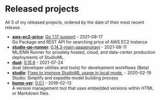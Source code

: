 # Released projects

All <!-- release_count starts -->5<!-- release_count ends --> of my released projects, ordered by the date of their most recent release.

<!-- recent_releases starts -->
* **[aws-ec2-price](https://github.com/karlmutch/aws-ec2-price)**: [Go 1.17 support](https://github.com/karlmutch/aws-ec2-price/releases/tag/v0.0.3) - 2021-08-17
<br>Go Package and REST API for searching price of AWS EC2 instance
* **[studio-go-runner](https://github.com/leaf-ai/studio-go-runner)**: [0.14.3-main-aaaagrunayi](https://github.com/leaf-ai/studio-go-runner/releases/tag/0.14.3-main-aaaagrunayi) - 2021-08-11
<br>ML/ENN Runner for privately hosted, cloud, and data-center production deployments of StudioML.
* **[duat](https://github.com/karlmutch/duat)**: [0.15.6](https://github.com/karlmutch/duat/releases/tag/0.15.6) - 2021-07-24
<br>duat (developer utilities and tools) for development workflows  (Beta)
* **[studio](https://github.com/studioml/studio)**: [Fixes to improve StudioML usage in local mode.](https://github.com/studioml/studio/releases/tag/0.0.15) - 2020-02-19
<br>Studio: Simplify and expedite model building process
* **[bump-ver](https://github.com/karlmutch/bump-ver)**: [0.0.1](https://github.com/karlmutch/bump-ver/releases/tag/0.0.1) - 2018-02-13
<br>A version management tool that uses embedded versions within HTML or Markdown files.
<!-- recent_releases ends -->
